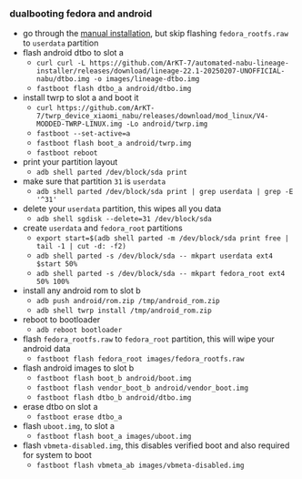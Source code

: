 ### dualbooting fedora and android

- go through the [manual installation](#manual-installation), but skip flashing `fedora_rootfs.raw` to `userdata` partition
- flash android dtbo to slot a
  - `curl curl -L https://github.com/ArKT-7/automated-nabu-lineage-installer/releases/download/lineage-22.1-20250207-UNOFFICIAL-nabu/dtbo.img -o images/lineage-dtbo.img`
  - `fastboot flash dtbo_a android/dtbo.img`
- install twrp to slot a and boot it
  - `curl https://github.com/ArKT-7/twrp_device_xiaomi_nabu/releases/download/mod_linux/V4-MODDED-TWRP-LINUX.img -Lo android/twrp.img`
  - `fastboot --set-active=a`
  - `fastboot flash boot_a android/twrp.img`
  - `fastboot reboot`
- print your partition layout
  - `adb shell parted /dev/block/sda print`
- make sure that partition `31` is `userdata`
  - `adb shell parted /dev/block/sda print | grep userdata | grep -E '^31'`
- delete your `userdata` partition, this wipes all you data
  - `adb shell sgdisk --delete=31 /dev/block/sda`
- create `userdata` and `fedora_root` partitions
  - `export start=$(adb shell parted -m /dev/block/sda print free | tail -1 | cut -d: -f2)`
  - `adb shell parted -s /dev/block/sda -- mkpart userdata ext4 $start 50%`
  - `adb shell parted -s /dev/block/sda -- mkpart fedora_root ext4 50% 100%`
- install any android rom to slot b
  - `adb push android/rom.zip /tmp/android_rom.zip`
  - `adb shell twrp install /tmp/android_rom.zip`
- reboot to bootloader
  - `adb reboot bootloader`
- flash `fedora_rootfs.raw` to `fedora_root` partition, this will wipe your android data
  - `fastboot flash fedora_root images/fedora_rootfs.raw`
- flash android images to slot b
  - `fastboot flash boot_b android/boot.img`
  - `fastboot flash vendor_boot_b android/vendor_boot.img`
  - `fastboot flash dtbo_b android/dtbo.img`
- erase dtbo on slot a
  - `fastboot erase dtbo_a`
- flash `uboot.img`, to slot a
  - `fastboot flash boot_a images/uboot.img`
- flash `vbmeta-disabled.img`, this disables verified boot and also required for system to boot
  - `fastboot flash vbmeta_ab images/vbmeta-disabled.img`
